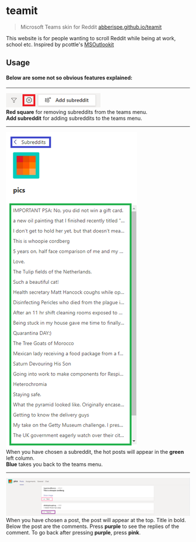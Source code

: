 # teamit
> Microsoft Teams skin for Reddit [abberispe.github.io/teamit](abberispe.github.io/teamit)

This website is for people wanting to scroll Reddit while being at work, school etc. Inspired by pcottle's [MSOutlookit](https://github.com/pcottle/MSOutlookit)

## Usage
#### Below are some not so obvious features explained:
- - -
![Image](images/adding_removing.png)\
**Red square** for removing subreddits from the teams menu.\
**Add subreddit** for adding subreddits to the teams menu.
- - -
![Image](images/left_rail.png)\
When you have chosen a subreddit, the hot posts will appear in the **green** left column.\
**Blue** takes you back to the teams menu.
- - -
![Image](images/post.png)\
When you have chosen a post, the post will appear at the top. Title in bold.\
Below the post are the comments. Press **purple** to see the replies of the comment. To go back after pressing **purple**, press **pink**.
